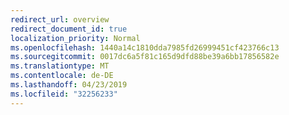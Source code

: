 ```yaml
---
redirect_url: overview
redirect_document_id: true
localization_priority: Normal
ms.openlocfilehash: 1440a14c1810dda7985fd26999451cf423766c13
ms.sourcegitcommit: 0017dc6a5f81c165d9dfd88be39a6bb17856582e
ms.translationtype: MT
ms.contentlocale: de-DE
ms.lasthandoff: 04/23/2019
ms.locfileid: "32256233"
---
```

